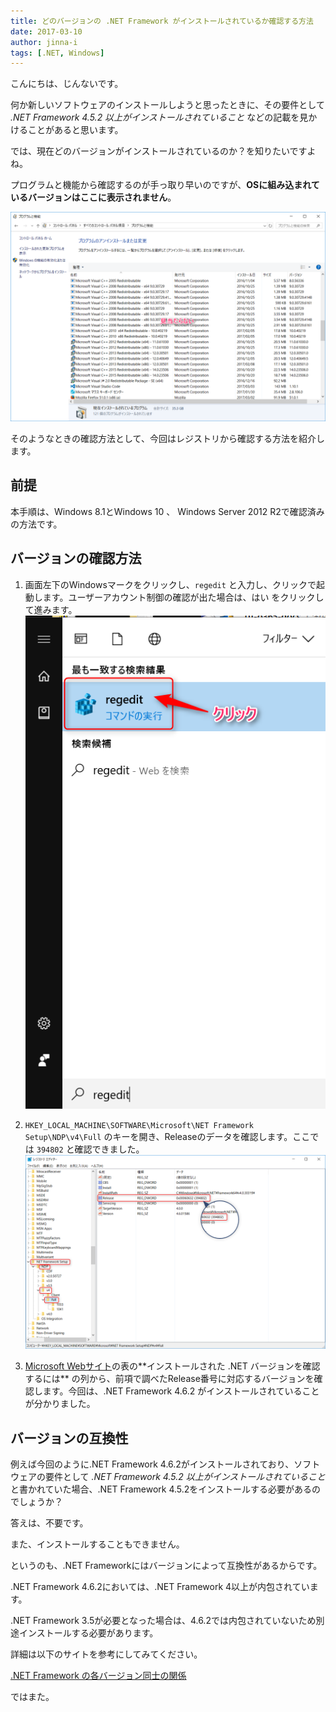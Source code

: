 ```yaml
---
title: どのバージョンの .NET Framework がインストールされているか確認する方法
date: 2017-03-10
author: jinna-i
tags: [.NET, Windows]
---
```


こんにちは、じんないです。

何か新しいソフトウェアのインストールしようと思ったときに、その要件として *.NET Framework 4.5.2 以上がインストールされていること* などの記載を見かけることがあると思います。

では、現在どのバージョンがインストールされているのか？を知りたいですよね。

プログラムと機能から確認するのが手っ取り早いのですが、**OSに組み込まれているバージョンはここに表示されません**。

![](images/check-your-dotnetframework-version-1.png)

そのようなときの確認方法として、今回はレジストリから確認する方法を紹介します。

## 前提

本手順は、Windows 8.1とWindows 10 、 Windows Server 2012 R2で確認済みの方法です。

## バージョンの確認方法

1. 画面左下のWindowsマークをクリックし、`regedit` と入力し、クリックで起動します。ユーザーアカウント制御の確認が出た場合は、はい をクリックして進みます。
![](images/check-your-dotnetframework-version-2.png)

1. `HKEY_LOCAL_MACHINE\SOFTWARE\Microsoft\NET Framework Setup\NDP\v4\Full` のキーを開き、Releaseのデータを確認します。ここでは `394802` と確認できました。
![](images/check-your-dotnetframework-version-3.png)

1. [Microsoft Webサイト](https://msdn.microsoft.com/ja-jp/library/bb822049(v=vs.110).aspx)の表の**インストールされた .NET バージョンを確認するには** の列から、前項で調べたRelease番号に対応するバージョンを確認します。今回は、.NET Framework 4.6.2 がインストールされていることが分かりました。


## バージョンの互換性

例えば今回のように.NET Framework 4.6.2がインストールされており、ソフトウェアの要件として *.NET Framework 4.5.2 以上がインストールされていること* と書かれていた場合、.NET Framework 4.5.2をインストールする必要があるのでしょうか？


答えは、不要です。

また、インストールすることもできません。


というのも、.NET Frameworkにはバージョンによって互換性があるからです。

.NET Framework 4.6.2においては、.NET Framework 4以上が内包されています。

.NET Framework 3.5が必要となった場合は、4.6.2では内包されていないため別途インストールする必要があります。

詳細は以下のサイトを参考にしてみてください。

[.NET Framework の各バージョン同士の関係](https://blogs.msdn.microsoft.com/jpvsblog/2015/04/06/net-framework-3/)




ではまた。